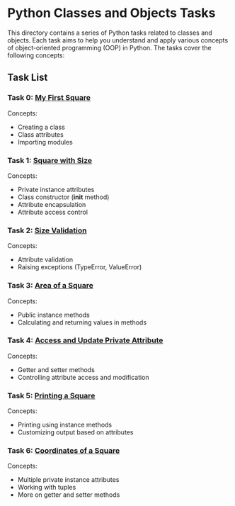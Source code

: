 # Python Classes and Objects Tasks

This directory contains a series of Python tasks related to classes and objects. Each task aims to help you understand and apply various concepts of object-oriented programming (OOP) in Python. The tasks cover the following concepts:

## Task List

### Task 0: [My First Square](./0-square.py)

Concepts:
- Creating a class
- Class attributes
- Importing modules

### Task 1: [Square with Size](./1-square.py)

Concepts:
- Private instance attributes
- Class constructor (__init__ method)
- Attribute encapsulation
- Attribute access control

### Task 2: [Size Validation](./2-square.py)

Concepts:
- Attribute validation
- Raising exceptions (TypeError, ValueError)

### Task 3: [Area of a Square](./3-square.py)

Concepts:
- Public instance methods
- Calculating and returning values in methods
### Task 4: [Access and Update Private Attribute](./4-square.py)

Concepts:
- Getter and setter methods
- Controlling attribute access and modification

### Task 5: [Printing a Square](./5-square.py)

Concepts:
- Printing using instance methods
- Customizing output based on attributes

### Task 6: [Coordinates of a Square](./6-square.py)

Concepts:
- Multiple private instance attributes
- Working with tuples
- More on getter and setter methods
